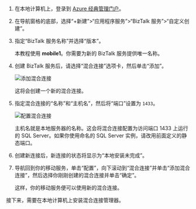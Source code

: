 
1. 在本地计算机上，登录到 [Azure 经典管理门户](http://manage.windowsazure.cn)。

2. 在导航窗格的底部，选择“+新建”>“应用程序服务”>“BizTalk 服务”>“自定义创建”。

3. 指定“BizTalk 服务名称”并选择“版本”。

    本教程使用 **mobile1**。你需要为新的 BizTalk 服务提供唯一名称。

4. 创建 BizTalk 服务后，请选择“混合连接”选项卡，然后单击“添加”。

    ![添加混合连接](./media/hybrid-connections-create-new/3.png)

    这将会创建一个新的混合连接。

5. 指定混合连接的“名称”和“主机名”，然后将“端口”设置为 `1433`。

    ![配置混合连接](./media/hybrid-connections-create-new/4.png)

    主机名就是本地服务器的名称。这会将混合连接配置为访问端口 1433 上运行的 SQL Server。如果你使用命名的 SQL Server 实例，请改用前面定义的静态端口。

6. 创建新连接后，新连接的状态将显示为“本地安装未完成”。

7. 导航回到你的移动服务，单击“配置”，向下滚动到“混合连接”并单击“添加混合连接”，然后选择你刚刚创建的混合连接并单击“确定”。

    这样，你的移动服务便可以使用新的混合连接。

接下来，需要在本地计算机上安装混合连接管理器。

<!---HONumber=71-->